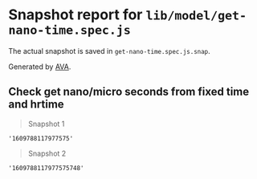 # Snapshot report for `lib/model/get-nano-time.spec.js`

The actual snapshot is saved in `get-nano-time.spec.js.snap`.

Generated by [AVA](https://avajs.dev).

## Check get nano/micro seconds from fixed time and hrtime

> Snapshot 1

    '1609788117977575'

> Snapshot 2

    '1609788117977575748'
